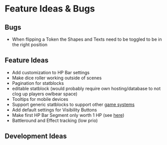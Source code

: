 # Feature Ideas & Bugs

## Bugs

+ When flipping a Token the Shapes and Texts need to be toggled to be in the right position

## Feature Ideas

+ Add customization to HP Bar settings
+ Make dice roller working outside of scenes
+ Pagination for statblocks
+ editable statblock (would probably require own hosting/database to not clog up players owlbear space)
+ Tooltips for mobile devices
+ Support generic statblocks to support other [game systems](https://discord.com/channels/795808973743194152/1157319743196364971/1157319743196364971)
+ Add default settings for Visibility Buttons
+ Make first HP Bar Segment only worth 1 HP (see [here](https://github.com/kamejosh/owlbear-hp-tracker/issues/23))
+ Battleround and Effect tracking (low prio)

## Development Ideas

